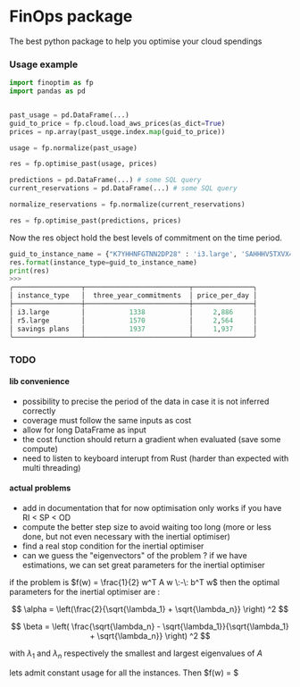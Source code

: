 # FinOps package 

The best python package to help you optimise your cloud spendings



### Usage example


```python
import finoptim as fp
import pandas as pd


past_usage = pd.DataFrame(...)
guid_to_price = fp.cloud.load_aws_prices(as_dict=True)
prices = np.array(past_usqge.index.map(guid_to_price))

usage = fp.normalize(past_usage)

res = fp.optimise_past(usage, prices)
```


```python
predictions = pd.DataFrame(...) # some SQL query
current_reservations = pd.DataFrame(...) # some SQL query

normalize_reservations = fp.normalize(current_reservations)

res = fp.optimise_past(predictions, prices)
```

Now the res object hold the best levels of commitment on the time period.

```python
guid_to_instance_name = {"K7YHHNFGTNN2DP28" : 'i3.large', 'SAHHHV5TXVX4DCTS' : 'r5.large'}
res.format(instance_type=guid_to_instance_name)
print(res)
>>>
╭─────────────────┬──────────────────────────┬───────────────╮
│ instance_type   │  three_year_commitments  │ price_per_day │
├─────────────────┼──────────────────────────┼───────────────┤
│ i3.large        │           1338           │     2,886     │
│ r5.large        │           1570           │     2,564     │
│ savings plans   │           1937           │     1,937     │
╰─────────────────┴──────────────────────────┴───────────────╯
```


### TODO

#### lib convenience

- possibility to precise the period of the data in case it is not inferred correctly
- coverage must follow the same inputs as cost
- allow for long DataFrame as input
- the cost function should return a gradient when evaluated (save some compute)
- need to listen to keyboard interupt from Rust (harder than expected with multi threading)


#### actual problems

- add in documentation that for now optimisation only works if you have RI < SP < OD
- compute the better step size to avoid waiting too long (more or less done, but not even necessary with the inertial optimiser)
- find a real stop condition for the inertial optimiser
- can we guess the "eigenvectors" of the problem ? if we have estimations, we can set great parameters for the inertial optimiser


if the problem is  $f(w) = \frac{1}{2} w^T A w \:-\: b^T w$ then the optimal parameters for the inertial optimiser are :

$$ \alpha = \left(\frac{2}{\sqrt{\lambda_1} + \sqrt{\lambda_n}} \right) ^2 $$

$$ \beta = \left( \frac{\sqrt{\lambda_n} - \sqrt{\lambda_1}}{\sqrt{\lambda_1} + \sqrt{\lambda_n}} \right) ^2 $$

with $\lambda_1$ and $\lambda_n$ respectively the smallest and largest eigenvalues of $A$

lets admit constant usage for all the instances. Then $f(w) = $